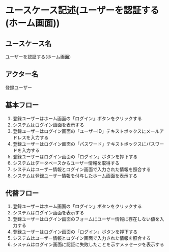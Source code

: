 # ユースケース記述(ユーザーを認証する(ホーム画面))

## ユースケース名

ユーザーを認証する(ホーム画面)

## アクター名

登録ユーザー

## 基本フロー

1. 登録ユーザーはホーム画面の「ログイン」ボタンをクリックする
1. システムはログイン画面を表示する
1. 登録ユーザーはログイン画面の「ユーザーID」テキストボックスにメールアドレスを入力する
1. 登録ユーザーはログイン画面の「パスワード」テキストボックスにパスワードを入力する
1. 登録ユーザーはログイン画面の「ログイン」ボタンを押下する
1. システムはデータベースからユーザー情報を取得する
1. システムはユーザー情報とログイン画面で入力された情報を照合する
1. システムは登録ユーザー情報を付与したホーム画面を表示する

## 代替フロー

1. 登録ユーザーはホーム画面の「ログイン」ボタンをクリックする
1. システムはログイン画面を表示する
1. 登録ユーザーはログイン画面のフォームにユーザー情報に存在しない値を入力する
1. 登録ユーザーはログイン画面の「ログイン」ボタンを押下する
1. システムはユーザー情報とログイン画面で入力された情報を照合する
1. システムはログイン画面に認証に失敗したことを示すメッセージを表示する
